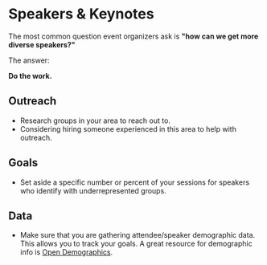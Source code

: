 # Speakers & Keynotes

The most common question event organizers ask is **"how can we get more diverse speakers?"** 

The answer:

**Do the work.**

## Outreach
* Research groups in your area to reach out to. 
* Considering hiring someone experienced in this area to help with outreach. 

## Goals
* Set aside a specific number or percent of your sessions for speakers who identify with underrepresented groups. 

## Data
* Make sure that you are gathering attendee/speaker demographic data. This allows you to track your goals. A great resource for demographic info is [Open Demographics](https://github.com/drnikki/open-demographics).